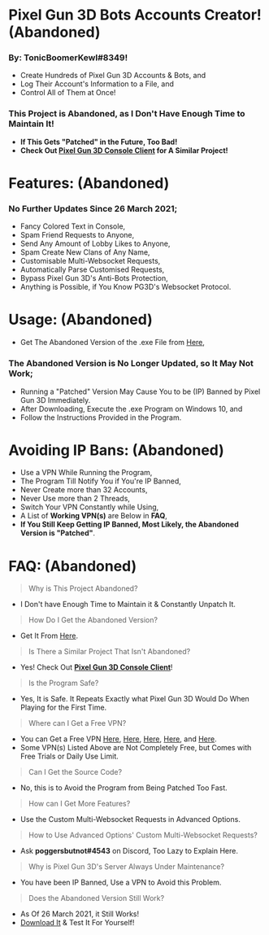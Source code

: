 # Pixel Gun 3D Bots Accounts Creator! **(Abandoned)**
### By: **TonicBoomerKewl#8349**!
- Create Hundreds of Pixel Gun 3D Accounts & Bots, and
- Log Their Account's Information to a File, and
- Control All of Them at Once!
### **This Project is Abandoned, as I Don't Have Enough Time to Maintain It!**
- **If This Gets "Patched" in the Future, Too Bad!**
- **Check Out [Pixel Gun 3D Console Client](https://github.com/TonicBoomerKewl/pixel-gun-3d-console-client) for A Similar Project!**

# Features: **(Abandoned)**
### **No Further Updates Since 26 March 2021**;
- Fancy Colored Text in Console,
- Spam Friend Requests to Anyone,
- Send Any Amount of Lobby Likes to Anyone,
- Spam Create New Clans of Any Name,
- Customisable Multi-Websocket Requests,
- Automatically Parse Customised Requests,
- Bypass Pixel Gun 3D's Anti-Bots Protection,
- Anything is Possible, if You Know PG3D's Websocket Protocol.

# Usage: **(Abandoned)**
- Get The Abandoned Version of the .exe File from [Here](https://github.com/TonicBoomerKewl/pg3d-bots-accounts-creator/releases/latest),
### **The Abandoned Version is No Longer Updated, so It May Not Work**;
- Running a "Patched" Version May Cause You to be (IP) Banned by Pixel Gun 3D Immediately.
- After Downloading, Execute the .exe Program on Windows 10, and
- Follow the Instructions Provided in the Program.

# Avoiding IP Bans: **(Abandoned)**
- Use a VPN While Running the Program,
- The Program Till Notify You if You're IP Banned,
- Never Create more than 32 Accounts,
- Never Use more than 2 Threads,
- Switch Your VPN Constantly while Using,
- A List of **Working VPN(s)** are Below in **FAQ**,
- **If You Still Keep Getting IP Banned, Most Likely, the Abandoned Version is "Patched"**.

# FAQ: **(Abandoned)**
> Why is This Project Abandoned?
- I Don't have Enough Time to Maintain it & Constantly Unpatch It.
> How Do I Get the Abandoned Version?
- Get It From [Here](https://github.com/TonicBoomerKewl/pg3d-bots-accounts-creator/releases/latest).
> Is There a Similar Project That Isn't Abandoned?
- Yes! Check Out **[Pixel Gun 3D Console Client](https://github.com/TonicBoomerKewl/pixel-gun-3d-console-client)**!
> Is the Program Safe?
- Yes, It is Safe. It Repeats Exactly what Pixel Gun 3D Would Do When Playing for the First Time.
> Where can I Get a Free VPN?
- You can Get a Free VPN [Here](https://www.hotspotshield.com/), [Here](https://www.vpnunlimitedapp.com/), [Here](https://www.vpnbook.com/freevpn), [Here](https://www.vpngate.net/), and [Here](https://openvpn.net/download-open-vpn/).
- Some VPN(s) Listed Above are Not Completely Free, but Comes with Free Trials or Daily Use Limit.
> Can I Get the Source Code?
- No, this is to Avoid the Program from Being Patched Too Fast.
> How can I Get More Features?
- Use the Custom Multi-Websocket Requests in Advanced Options.
> How to Use Advanced Options' Custom Multi-Websocket Requests?
- Ask **poggersbutnot#4543** on Discord, Too Lazy to Explain Here.
> Why is Pixel Gun 3D's Server Always Under Maintenance?
- You have been IP Banned, Use a VPN to Avoid this Problem.
> Does the Abandoned Version Still Work?
- As Of 26 March 2021, it Still Works!
- [Download It](https://github.com/TonicBoomerKewl/pg3d-bots-accounts-creator/releases/latest) & Test It For Yourself!

<!--gAAAAABggAfCZMW56GVakrkdX5UrP-yYrnz7QJsy9SdIq439Ep3JfI4mgT9S15ZQ6iT-xSLK5il6TC0hx_4BAKMq-4roZJkutLJKosQJEa094b6KOoNWG79JfcQLs0I5SPdzxmcxuxW6IZyJbaIsJ9QftsNEbwuUK_A-ih-DoIlPWIw4Xz9apj3rPSvF_k5EfJPYTHL6qJPFxQPMNSYeWUR-Czb5FRFBR36CBw8mHpikPkm8sKK5uRND8ksqAB3HjOiNZ72_2MyOctC2vcJxNUIJwDUA7WQHl_7ES2TZa8h2tGC9pNfb5WPIl5KRrh5-v4DQM0ttJDxrzj9fvbFK0h5HcRPS3iT0hreSJ6nYNlGzvKAabBeKaN8owpJ24Cia92vVi6wJ1MXQbrHVVv77GcxLVM8W7ENlIgFnMP-I03ra-R5d58gwbd2oUe9Vq5MJPO_dgU6F4dAUaz7Au7uH-p0WNEUdaddbY2OnMBXPIXeoeu05KB9MLMqcfkO3zDMKnCRWIrg3q38cj6TZ5vTtyc7IUZOJYXbqT3inektIW-G0Sqh9vpHt7XbnzDrBJOleWo34QL5a_onMbZGdf72UhaN1FiZP3aA7PQweFH7tbELoi94Hb2_J2-8GePvaNe8IALfOqWK2SD4C1PGDh_8wc2lOC9nWirDyAn0qeq3d1kusNXg_M_sj9bVEeD-fLsNbB9yrO86p5-IAX1melchlsCZ_g8UUVM9LMfZfFM732REFmgLzLPLpb3CGenzsRJCWVJqYck5so3uvDrR9KcIHBL0EkRfvjwuEOiwJfDLnBnnNwmzM5vUbg7hgCVE76OYoObB8rVzpxJs5vcQ78i1-zJtFUkGjBNcILOjs59yDmWBovh3Ee0qau2bFuqv6LzA9ax11VkZEYZlVIp2faCjkrdHejtrTduMy1pnQQgFScYGRDjK4yKU-lhTW_843iTNg2d8VxHuY2V0yx813eO_hcSCKM5COeFaJX2_wLnDs15kGC5RY3H_PnLKyUmQPGt1Dcjw9mtbJZEaT59jNRbtz_6VuxWOGrWOuwiCfjiUyjAqC-N8IzM_a57wgHsjY_0C9kzy25ATCzxvYJSb-7Y9ETn9K6BRLcHd994B6HfPhP-cznWmA6UX2Kl-svmdLmxr5H6sARVT-y5Mwy8r-LJD29R2Fwk9kUecmXdEdojfN5osABJBIGPMmX8OGYS1YxA8EzLfnmZkaDc7Ecr7SqLq9hwI3bC2yBVYYZMLqFzaQ4mEtbf-sN8kiUIf0yisMpYUTnIBRij5KDkJSmFk2Y_oFxY0P74Yxi_fZCo5QdflUVFetRDStgAAk8gmLD76L_dyHM8YF7zjpuDgYKOJ_YCH8vLvUNBXvszrd8t500bp3_k415UpYOW3dw-JaBRGfAOmzzgdCO-lzaYL2-Qn-lSQCTa1WgTcXcAbn_SvponDWEc-Inbao5XUlcP0sZVKduLaE7yBuKnzqlb8v6p-eG9toZalb6gRMHGkzgY7o2sGQbB7--m5UYo-kdsHL6VNs0EUzQau6F76E4tBfzG7VzVd8lH-chOqpgg2rgqV6l8D0IbhDrF1Oabj6QPnNc9spSU65V31p3j7yMWAb6q2FfEBFikmk16-HVx7yiQ==-->
